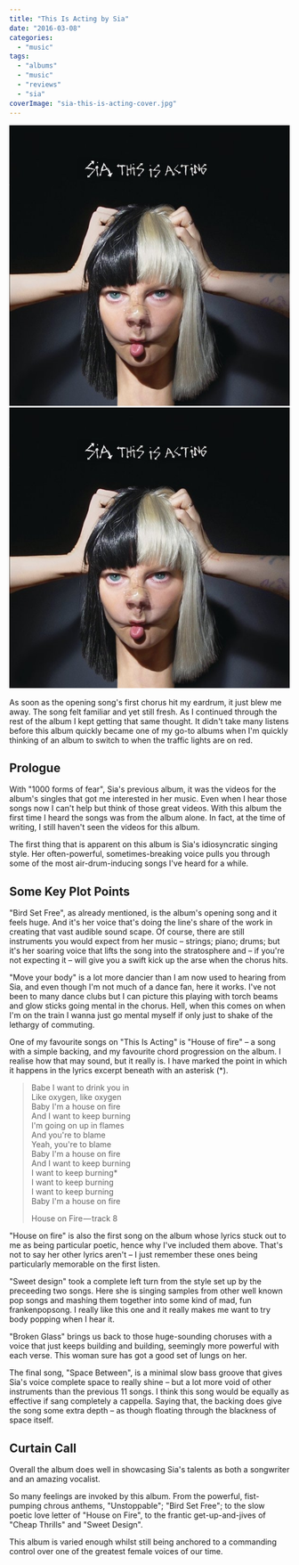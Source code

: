 ```yaml
---
title: "This Is Acting by Sia"
date: "2016-03-08"
categories: 
  - "music"
tags: 
  - "albums"
  - "music"
  - "reviews"
  - "sia"
coverImage: "sia-this-is-acting-cover.jpg"
---
```


[![](images/sia-this-is-acting-cover.jpg)](images/sia-this-is-acting-cover.jpg)
[![](images/sia-this-is-acting-cover.jpg)](images/sia-this-is-acting-cover.jpg)

As soon as the opening song's first chorus hit my eardrum, it just blew me away. The song felt familiar and yet still fresh. As I continued through the rest of the album I kept getting that same thought. It didn't take many listens before this album quickly became one of my go-to albums when I'm quickly thinking of an album to switch to when the traffic lights are on red.

## Prologue

With "1000 forms of fear", Sia's previous album, it was the videos for the album's singles that got me interested in her music. Even when I hear those songs now I can't help but think of those great videos. With this album the first time I heard the songs was from the album alone. In fact, at the time of writing, I still haven't seen the videos for this album.

The first thing that is apparent on this album is Sia's idiosyncratic singing style. Her often-powerful, sometimes-breaking voice pulls you through some of the most air-drum-inducing songs I've heard for a while.

## Some Key Plot Points

"Bird Set Free", as already mentioned, is the album's opening song and it feels huge. And it's her voice that's doing the line's share of the work in creating that vast audible sound scape. Of course, there are still instruments you would expect from her music – strings; piano; drums; but it's her soaring voice that lifts the song into the stratosphere and – if you're not expecting it – will give you a swift kick up the arse when the chorus hits.

"Move your body" is a lot more dancier than I am now used to hearing from Sia, and even though I'm not much of a dance fan, here it works. I've not been to many dance clubs but I can picture this playing with torch beams and glow sticks going mental in the chorus. Hell, when this comes on when I'm on the train I wanna just go mental myself if only just to shake of the lethargy of commuting.

One of my favourite songs on "This Is Acting" is "House of fire" – a song with a simple backing, and my favourite chord progression on the album. I realise how that may sound, but it really is. I have marked the point in which it happens in the lyrics excerpt beneath with an asterisk (\*).

> Babe I want to drink you in  
> Like oxygen, like oxygen  
> Baby I'm a house on fire  
> And I want to keep burning  
> I'm going on up in flames  
> And you're to blame  
> Yeah, you're to blame  
> Baby I'm a house on fire  
> And I want to keep burning  
> I want to keep burning\*  
> I want to keep burning  
> I want to keep burning  
> Baby I'm a house on fire
> 
> House on Fire — track 8

"House on fire" is also the first song on the album whose lyrics stuck out to me as being particular poetic, hence why I've included them above. That's not to say her other lyrics aren't – I just remember these ones being particularly memorable on the first listen.

"Sweet design" took a complete left turn from the style set up by the preceeding two songs. Here she is singing samples from other well known pop songs and mashing them together into some kind of mad, fun frankenpopsong. I really like this one and it really makes me want to try body popping when I hear it.

"Broken Glass" brings us back to those huge-sounding choruses with a voice that just keeps building and building, seemingly more powerful with each verse. This woman sure has got a good set of lungs on her.

The final song, "Space Between", is a minimal slow bass groove that gives Sia's voice complete space to really shine – but a lot more void of other instruments than the previous 11 songs. I think this song would be equally as effective if sang completely a cappella. Saying that, the backing does give the song some extra depth – as though floating through the blackness of space itself.

## Curtain Call

Overall the album does well in showcasing Sia's talents as both a songwriter and an amazing vocalist.

So many feelings are invoked by this album. From the powerful, fist-pumping chrous anthems, "Unstoppable"; "Bird Set Free"; to the slow poetic love letter of "House on Fire", to the frantic get-up-and-jives of "Cheap Thrills" and "Sweet Design".

This album is varied enough whilst still being anchored to a commanding control over one of the greatest female voices of our time.
